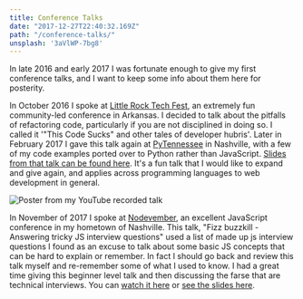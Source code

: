 ```yaml
---
title: Conference Talks
date: "2017-12-27T22:40:32.169Z"
path: "/conference-talks/"
unsplash: '3aVlWP-7bg8'
---
```


In late 2016 and early 2017 I was fortunate enough to give my first conference talks, and I want to keep some info about them here for posterity.

In October 2016 I spoke at [Little Rock Tech Fest](http://www.lrtechfest.com), an extremely fun community-led conference in Arkansas. I decided to talk about the pitfalls of refactoring code, particularly if you are not disciplined in doing so. I called it '"This Code Sucks" and other tales of developer hubris'. Later in February 2017 I gave this talk again at [PyTennessee](https://www.pytennessee.org/) in Nashville, with a few of my code examples ported over to Python rather than JavaScript. [Slides from that talk can be found here](http://russelljanderson.com/refactor-slides/#/). It's a fun talk that I would like to expand and give again, and applies across programming languages to web development in general.

![Poster from my YouTube recorded talk](https://img.youtube.com/vi/cMxI8n393ZM/0.jpg)

In November of 2017 I spoke at [Nodevember](http://nodevember.org/), an excellent JavaScript conference in my hometown of Nashville. This talk, "Fizz buzzkill - Answering tricky JS interview questions" used a list of made up js interview questions I found as an excuse to talk about some basic JS concepts that can be hard to explain or remember. In fact I should go back and review this talk myself and re-remember some of what I used to know. I had a great time giving this beginner level talk and then discussing the farse that are technical interviews. You can [watch it here](https://www.youtube.com/watch?v=cMxI8n393ZM&t=5s) or [see the slides here](http://russelljanderson.com/nashjsslides).
